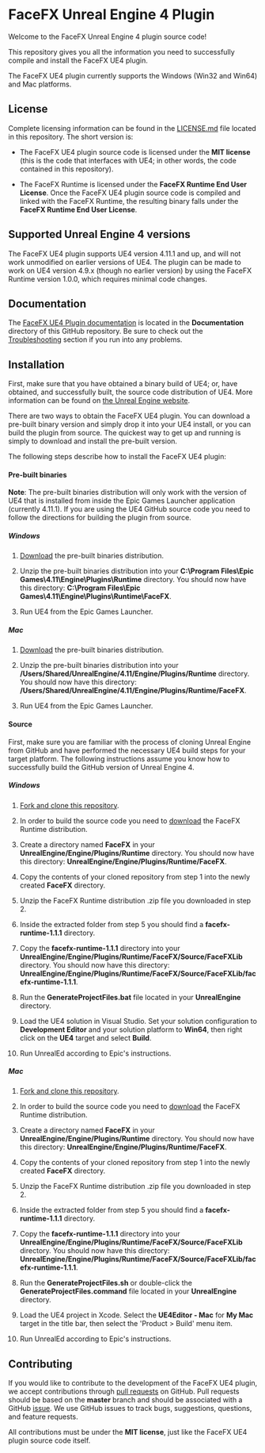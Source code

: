 FaceFX Unreal Engine 4 Plugin
=============================

Welcome to the FaceFX Unreal Engine 4 plugin source code!

This repository gives you all the information you need to successfully compile and install the FaceFX UE4 plugin.

The FaceFX UE4 plugin currently supports the Windows (Win32 and Win64) and Mac platforms.

License
-------

Complete licensing information can be found in the [LICENSE.md](LICENSE.md) file located in this repository. The short version is:

- The FaceFX UE4 plugin source code is licensed under the **MIT license** (this is the code that interfaces with UE4; in other words, the code contained in this repository).

- The FaceFX Runtime is licensed under the **FaceFX Runtime End User License**. Once the FaceFX UE4 plugin source code is compiled and linked with the FaceFX Runtime, the resulting binary falls under the **FaceFX Runtime End User License**.

Supported Unreal Engine 4 versions
----------------------------------

The FaceFX UE4 plugin supports UE4 version 4.11.1 and up, and will not work unmodified on earlier versions of UE4. The plugin can be made to work on UE4 version 4.9.x (though no earlier version) by using the FaceFX Runtime version 1.0.0, which requires minimal code changes.

Documentation
-------------

The [FaceFX UE4 Plugin documentation](Documentation/Index.md) is located in the **Documentation** directory of this GitHub repository. Be sure to check out the [Troubleshooting](Documentation/Troubleshooting.md) section if you run into any problems.


Installation
------------

First, make sure that you have obtained a binary build of UE4; or, have obtained, and successfully built, the source code distribution of UE4. More information can be found on [the Unreal Engine website](https://www.unrealengine.com).

There are two ways to obtain the FaceFX UE4 plugin. You can download a pre-built binary version and simply drop it into your UE4 install, or you can build the plugin from source. The quickest way to get up and running is simply to download and install the pre-built version.

The following steps describe how to install the FaceFX UE4 plugin:

#### Pre-built binaries

**Note**: The pre-built binaries distribution will only work with the version of UE4 that is installed from inside the Epic Games Launcher application (currently 4.11.1). If you are using the UE4 GitHub source code you need to follow the directions for building the plugin from source.

##### Windows

1. [Download](https://unreal.facefx.com) the pre-built binaries distribution.

2. Unzip the pre-built binaries distribution into your **C:\Program Files\Epic Games\4.11\Engine\Plugins\Runtime** directory. You should now have this directory: **C:\Program Files\Epic Games\4.11\Engine\Plugins\Runtime\FaceFX**.

3. Run UE4 from the Epic Games Launcher.

##### Mac

1. [Download](https://unreal.facefx.com) the pre-built binaries distribution.

2. Unzip the pre-built binaries distribution into your **/Users/Shared/UnrealEngine/4.11/Engine/Plugins/Runtime** directory. You should now have this directory: **/Users/Shared/UnrealEngine/4.11/Engine/Plugins/Runtime/FaceFX**.

3. Run UE4 from the Epic Games Launcher.


#### Source

First, make sure you are familiar with the process of cloning Unreal Engine from GitHub and have performed the necessary UE4 build steps for your target platform. The following instructions assume you know how to successfully build the GitHub version of Unreal Engine 4.

##### Windows

1. [Fork and clone this repository](https://guides.github.com/activities/forking/).

2. In order to build the source code you need to [download](https://unreal.facefx.com) the FaceFX Runtime distribution.

3. Create a directory named **FaceFX** in your **UnrealEngine/Engine/Plugins/Runtime** directory. You should now have this directory: **UnrealEngine/Engine/Plugins/Runtime/FaceFX**.

4. Copy the contents of your cloned repository from step 1 into the newly created **FaceFX** directory.

5. Unzip the FaceFX Runtime distribution .zip file you downloaded in step 2.

6. Inside the extracted folder from step 5 you should find a **facefx-runtime-1.1.1** directory.

7. Copy the **facefx-runtime-1.1.1** directory into your **UnrealEngine/Engine/Plugins/Runtime/FaceFX/Source/FaceFXLib** directory. You should now have this directory: **UnrealEngine/Engine/Plugins/Runtime/FaceFX/Source/FaceFXLib/facefx-runtime-1.1.1**.

8. Run the **GenerateProjectFiles.bat** file located in your **UnrealEngine** directory.

9. Load the UE4 solution in Visual Studio. Set your solution configuration to **Development Editor** and your solution platform to **Win64**, then right click on the **UE4** target and select **Build**.

10. Run UnrealEd according to Epic's instructions.

##### Mac

1. [Fork and clone this repository](https://guides.github.com/activities/forking/).

2. In order to build the source code you need to [download](https://unreal.facefx.com) the FaceFX Runtime distribution.

3. Create a directory named **FaceFX** in your **UnrealEngine/Engine/Plugins/Runtime** directory. You should now have this directory: **UnrealEngine/Engine/Plugins/Runtime/FaceFX**.

4. Copy the contents of your cloned repository from step 1 into the newly created **FaceFX** directory.

5. Unzip the FaceFX Runtime distribution .zip file you downloaded in step 2.

6. Inside the extracted folder from step 5 you should find a **facefx-runtime-1.1.1** directory.

7. Copy the **facefx-runtime-1.1.1** directory into your **UnrealEngine/Engine/Plugins/Runtime/FaceFX/Source/FaceFXLib** directory. You should now have this directory: **UnrealEngine/Engine/Plugins/Runtime/FaceFX/Source/FaceFXLib/facefx-runtime-1.1.1**.

8. Run the **GenerateProjectFiles.sh** or double-click the **GenerateProjectFiles.command** file located in your **UnrealEngine** directory.

9. Load the UE4 project in Xcode. Select the **UE4Editor - Mac** for **My Mac** target in the title bar, then select the 'Product > Build' menu item.

10. Run UnrealEd according to Epic's instructions.

Contributing
------------

If you would like to contribute to the development of the FaceFX UE4 plugin, we accept contributions through [pull requests](https://help.github.com/articles/using-pull-requests/) on GitHub. Pull requests should be based on the **master** branch and should be associated with a GitHub [issue](https://help.github.com/articles/about-issues/). We use GitHub issues to track bugs, suggestions, questions, and feature requests.

All contributions must be under the **MIT license**, just like the FaceFX UE4 plugin source code itself.
